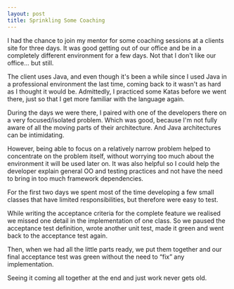 ```yaml
---
layout: post
title: Sprinkling Some Coaching
---
```


I had the chance to join my mentor for some coaching sessions at a clients site for three days.
It was good getting out of our office and be in a completely different environment for a few days. Not that I don't like our office&hellip; but still.

The client uses Java, and even though it's been a while since I used Java in a professional environment the last time, coming back to it wasn't as hard as I thought it would be. Admittedly, I practiced some Katas before we went there, just so that I get more familiar with the language again.

During the days we were there, I paired with one of the developers there on a very focused/isolated problem. Which was good, because I'm not fully aware of all the moving parts of their architecture. And Java architectures can be intimidating. 

However, being able to focus on a relatively narrow problem helped to concentrate on the problem itself, without worrying too much about the environment it will be used later on. It was also helpful so I could help the developer explain general OO and testing practices and not have the need to bring in too much framework dependencies.

For the first two days we spent most of the time developing a few small classes that have limited responsibilities, but therefore were easy to test.

While writing the acceptance criteria for the complete feature we realised we missed one detail in the implementation of one class. So we paused the acceptance test definition, wrote another unit test, made it green and went back to the acceptance test again.

Then, when we had all the little parts ready, we put them together and our final acceptance test was green without the need to &ldquo;fix&rdquo; any implementation.

Seeing it coming all together at the end and just work never gets old.